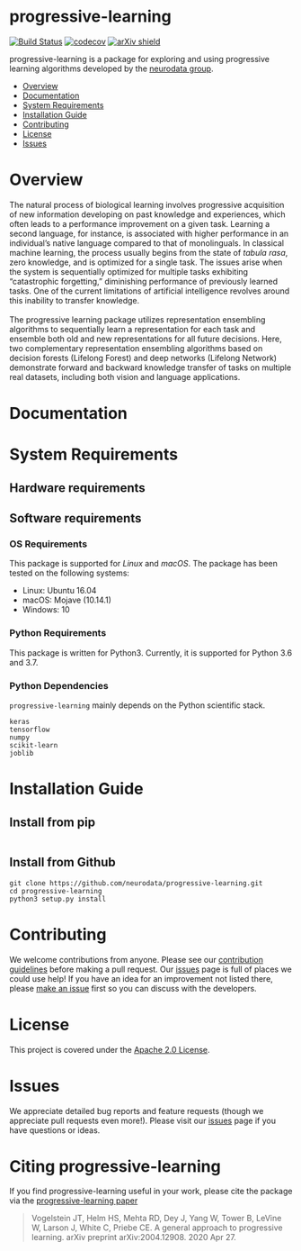 # progressive-learning

[![Build Status](https://travis-ci.org/neurodata/progressive-learning.svg?branch=master)](https://travis-ci.org/neurodata/progressive-learning)
[![codecov](https://codecov.io/gh/neurodata/progressive-learning/branch/master/graph/badge.svg)](https://codecov.io/gh/neurodata/progressive-learning)
[![arXiv shield](https://img.shields.io/badge/arXiv-2004.12908-red.svg?style=flat)](https://arxiv.org/abs/2004.12908)

progressive-learning is a package for exploring and using progressive learning algorithms developed by the [neurodata group](https://neurodata.io).

- [Overview](#overview)
- [Documentation](#documentation)
- [System Requirements](#system-requirements)
- [Installation Guide](#installation-guide)
- [Contributing](#contributing)
- [License](#license)
- [Issues](#issues)

# Overview
The natural process of biological learning involves progressive acquisition of new information developing on past knowledge and experiences, which often leads to a performance improvement on a given task. Learning a second language, for instance, is associated with higher performance in an individual’s native language compared to that of monolinguals. In classical machine learning, the process usually begins from the state of <i>tabula rasa</i>, zero knowledge, and is optimized for a single task. The issues arise when the system is sequentially optimized for multiple tasks exhibiting “catastrophic forgetting,” diminishing performance of previously learned tasks. One of the current limitations of artificial intelligence revolves around this inability to transfer knowledge. <br><br>
The progressive learning package utilizes representation ensembling algorithms to sequentially learn a representation for each task and ensemble both old and new representations for all future decisions. Here, two complementary representation ensembling algorithms based on decision forests (Lifelong Forest) and deep networks (Lifelong Network) demonstrate forward and backward knowledge transfer of tasks on multiple real datasets, including both vision and language applications.

# Documentation


# System Requirements
## Hardware requirements


## Software requirements
### OS Requirements
This package is supported for *Linux* and *macOS*. The package has been tested on the following systems:
+ Linux: Ubuntu 16.04
+ macOS: Mojave (10.14.1)
+ Windows: 10 

### Python Requirements
This package is written for Python3. Currently, it is supported for Python 3.6 and 3.7.

### Python Dependencies
`progressive-learning` mainly depends on the Python scientific stack.
```
keras
tensorflow
numpy
scikit-learn
joblib

``` 

# Installation Guide
## Install from pip
```

```

## Install from Github
```
git clone https://github.com/neurodata/progressive-learning.git
cd progressive-learning
python3 setup.py install
```

# Contributing
We welcome contributions from anyone. Please see our [contribution guidelines](http://docs.neurodata.io/progressive-learning/) before making a pull request. Our 
[issues](https://github.com/neurodata/progressive-learning/issues) page is full of places we could use help! 
If you have an idea for an improvement not listed there, please 
[make an issue](https://github.com/neurodata/progressive-learning/issues/new) first so you can discuss with the 
developers. 

# License
This project is covered under the [Apache 2.0 License](hhttps://github.com/neurodata/progressive-learning/blob/master/LICENSE).

# Issues
We appreciate detailed bug reports and feature requests (though we appreciate pull requests even more!). Please visit our [issues](https://github.com/neurodata/progressive-learning/issues) page if you have questions or ideas.

# Citing progressive-learning
If you find progressive-learning useful in your work, please cite the package via the [progressive-learning paper](https://arxiv.org/pdf/2004.12908.pdf)

> Vogelstein JT, Helm HS, Mehta RD, Dey J, Yang W, Tower B, LeVine W, Larson J, White C, Priebe CE. A general approach to progressive learning. arXiv preprint arXiv:2004.12908. 2020 Apr 27.
